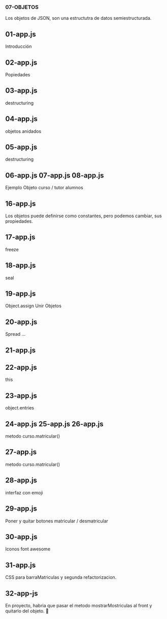 ### 07-OBJETOS
Los objetos de JSON, son una estructutra de datos semiestructurada.

## 01-app.js
Introducción 
## 02-app.js
Popiedades
## 03-app.js
destructuring
## 04-app.js
objetos anidados
## 05-app.js
destructuring
## 06-app.js 07-app.js 08-app.js
Ejemplo Objeto curso / tutor alumnos
 
## 16-app.js
Los objetos puede definirse como constantes, pero podemos cambiar, sus propiedades.
## 17-app.js
freeze 
## 18-app.js
seal
## 19-app.js
Object.assign Unir Objetos
## 20-app.js
Spread  ...
## 21-app.js

## 22-app.js
this
## 23-app.js
object.entries
## 24-app.js 25-app.js 26-app.js
metodo curso.matricular()
## 27-app.js
metodo curso.matricular()
## 28-app.js
interfaz con emoji
## 29-app.js
Poner y quitar botones matricular / desmatricular
## 30-app.js
Iconos font awesome 
## 31-app.js
CSS para barraMatriculas y segunda refactorizacion.
## 32-app-js
En proyecto, habria que pasar el metodo mostrarMostriculas al front y quitarlo del objeto. 🚧


